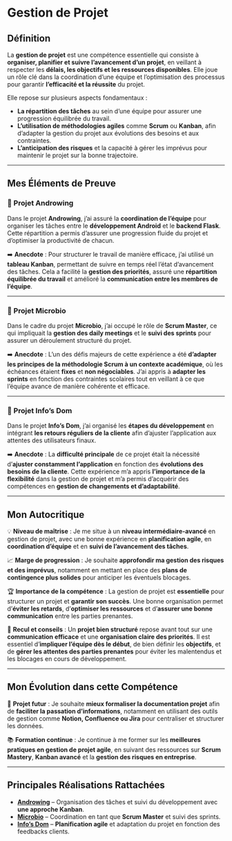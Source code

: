 # Gestion de Projet

## Définition

La **gestion de projet** est une compétence essentielle qui consiste à **organiser, planifier et suivre l’avancement d’un projet**, en veillant à respecter les **délais, les objectifs et les ressources disponibles**. Elle joue un rôle clé dans la coordination d’une équipe et l’optimisation des processus pour garantir **l’efficacité et la réussite** du projet.  

Elle repose sur plusieurs aspects fondamentaux :  
- **La répartition des tâches** au sein d’une équipe pour assurer une progression équilibrée du travail.  
- **L’utilisation de méthodologies agiles** comme **Scrum** ou **Kanban**, afin d’adapter la gestion du projet aux évolutions des besoins et aux contraintes.  
- **L’anticipation des risques** et la capacité à gérer les imprévus pour maintenir le projet sur la bonne trajectoire.

---

## Mes Éléments de Preuve

### 📌 Projet Androwing  

Dans le projet **Androwing**, j’ai assuré la **coordination de l’équipe** pour organiser les tâches entre le **développement Android** et le **backend Flask**. Cette répartition a permis d’assurer une progression fluide du projet et d’optimiser la productivité de chacun.

➡️ **Anecdote** : Pour structurer le travail de manière efficace, j’ai utilisé un **tableau Kanban**, permettant de suivre en temps réel l’état d’avancement des tâches. Cela a facilité la **gestion des priorités**, assuré une **répartition équilibrée du travail** et amélioré la **communication entre les membres de l’équipe**.

---

### 📌 Projet Microbio  

Dans le cadre du projet **Microbio**, j’ai occupé le rôle de **Scrum Master**, ce qui impliquait la **gestion des daily meetings** et le **suivi des sprints** pour assurer un déroulement structuré du projet.

➡️ **Anecdote** : L’un des défis majeurs de cette expérience a été **d’adapter les principes de la méthodologie Scrum à un contexte académique**, où les échéances étaient **fixes** et **non négociables**. J’ai appris à **adapter les sprints** en fonction des contraintes scolaires tout en veillant à ce que l’équipe avance de manière cohérente et efficace.

---

### 📌 Projet Info’s Dom  

Dans le projet **Info’s Dom**, j’ai organisé les **étapes du développement** en intégrant **les retours réguliers de la cliente** afin d’ajuster l’application aux attentes des utilisateurs finaux.

➡️ **Anecdote** : La **difficulté principale** de ce projet était la nécessité d’**ajuster constamment l’application** en fonction des **évolutions des besoins de la cliente**. Cette expérience m’a appris **l’importance de la flexibilité** dans la gestion de projet et m’a permis d’acquérir des compétences en **gestion de changements et d’adaptabilité**.

---

## Mon Autocritique

💡 **Niveau de maîtrise** : Je me situe à un **niveau intermédiaire-avancé** en gestion de projet, avec une bonne expérience en **planification agile**, en **coordination d’équipe** et en **suivi de l’avancement des tâches**.  

📈 **Marge de progression** : Je souhaite **approfondir ma gestion des risques et des imprévus**, notamment en mettant en place des **plans de contingence plus solides** pour anticiper les éventuels blocages.  

🏆 **Importance de la compétence** : La gestion de projet est **essentielle** pour structurer un projet et **garantir son succès**. Une bonne organisation permet d’**éviter les retards**, d’**optimiser les ressources** et d’**assurer une bonne communication** entre les parties prenantes.  

🚀 **Recul et conseils** : Un **projet bien structuré** repose avant tout sur une **communication efficace** et une **organisation claire des priorités**. Il est essentiel d’**impliquer l’équipe dès le début**, de bien définir les **objectifs**, et de **gérer les attentes des parties prenantes** pour éviter les malentendus et les blocages en cours de développement.

---

## Mon Évolution dans cette Compétence

🎯 **Projet futur** : Je souhaite **mieux formaliser la documentation projet** afin de **faciliter la passation d’informations**, notamment en utilisant des outils de gestion comme **Notion, Confluence ou Jira** pour centraliser et structurer les données.  

📚 **Formation continue** : Je continue à me former sur les **meilleures pratiques en gestion de projet agile**, en suivant des ressources sur **Scrum Mastery**, **Kanban avancé** et la **gestion des risques en entreprise**.

---

## Principales Réalisations Rattachées

- **[Androwing](#)** – Organisation des tâches et suivi du développement avec **une approche Kanban**.  
- **[Microbio](#)** – Coordination en tant que **Scrum Master** et suivi des sprints.  
- **[Info’s Dom](#)** – **Planification agile** et adaptation du projet en fonction des feedbacks clients.  
